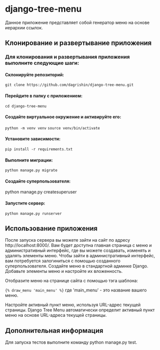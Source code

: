 # django-tree-menu
Данное приложение представляет собой генератор меню на основе иерархии ссылок.

## Клонирование и развертывание приложения
### Для клонирования и развертывания приложения выполните следующие шаги:

#### Склонируйте репозиторий:
`git clone https://github.com/dagrishin/django-tree-menu.git`
#### Перейдите в папку с приложением:
`cd django-tree-menu`
#### Создайте виртуальное окружение и активируйте его:
`python -m venv venv`
`source venv/bin/activate`
#### Установите зависимости:
`pip install -r requirements.txt`
#### Выполните миграции:
`python manage.py migrate`
#### Создайте суперпользователя:
python manage.py createsuperuser
#### Запустите сервер:
`python manage.py runserver`
## Использование приложения
После запуска сервера вы можете зайти на сайт по адресу http://localhost:8000/. 
Вам будет доступна главная страница с меню и административный интерфейс, где вы можете создавать, изменять и удалять элементы меню. 
Чтобы зайти в административный интерфейс, вам потребуется залогиниться с помощью созданного суперпользователя.
Создайте меню в стандартной админке Django. Добавьте элементы меню и настройте их вложенность.

Отобразите меню на странице сайта с помощью тэга шаблона:

`{% draw_menu 'main_menu' %}`
где 'main_menu' - это название вашего меню.

Настройте активный пункт меню, используя URL-адрес текущей страницы. 
Django Tree Menu автоматически определит активный пункт меню на основе URL-адреса текущей страницы.
## Дополнительная информация
Для запуска тестов выполните команду python manage.py test.
